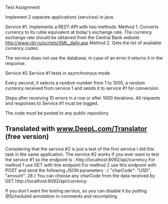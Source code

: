Test Assignment

Implement 2 separate applications (services) in java.

Service #1. 
Implements a REST-API with two methods:
Method 1. Converts currency to its ruble equivalent at today's exchange rate. The currency exchange rate should be obtained from the Central Bank website http://www.cbr.ru/scripts/XML_daily.asp
Method 2. Gets the list of available currency codes.

The service does not use the database; in case of an error it returns it in the response.


Service #2
Service #1 tests in asynchronous mode

Every second, it selects a random number from 1 to 1000, a random currency received from service 1 and sends it to service #1 for conversion.

Stops after receiving 10 errors in a row or after 1000 iterations.
All requests and responses to Service #1 must be logged.



The code must be posted to any public repository.

Translated with www.DeepL.com/Translator (free version)
-------------------------------------
Considering that the service #2 is just a test of the first service I did this task in the same application.
The service #2 works
If you ever want to test the service #1 so the endpoint is :
http://localhost:8092/api/currency
For method 1 use GET with this endpoint
For method 2 use this endpoint with POST and send the following JSON parameters :
{
    "charCode": "USD",
    "amount": 28
}
You can choose any charCode from the data received by GET http://localhost:8092/api/currency

If you don't want the testing service, so you can disable it by putting @Scheduled annotation in comments and recompiling
